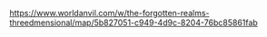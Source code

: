 https://www.worldanvil.com/w/the-forgotten-realms-threedmensional/map/5b827051-c949-4d9c-8204-76bc85861fab